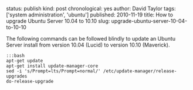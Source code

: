status: publish
kind: post
chronological: yes
author: David Taylor
tags: ['system administration', 'ubuntu']
published: 2010-11-19
title: How to upgrade Ubuntu Server 10.04 to 10.10
slug: upgrade-ubuntu-server-10-04-to-10-10

The following commands can be followed blindly to update an Ubuntu Server install from version 10.04 (Lucid) to version 10.10 (Maverick).

    :::bash
    apt-get update
    apt-get install update-manager-core
    sed -i 's/Prompt=lts/Prompt=normal/' /etc/update-manager/release-upgrades
    do-release-upgrade
